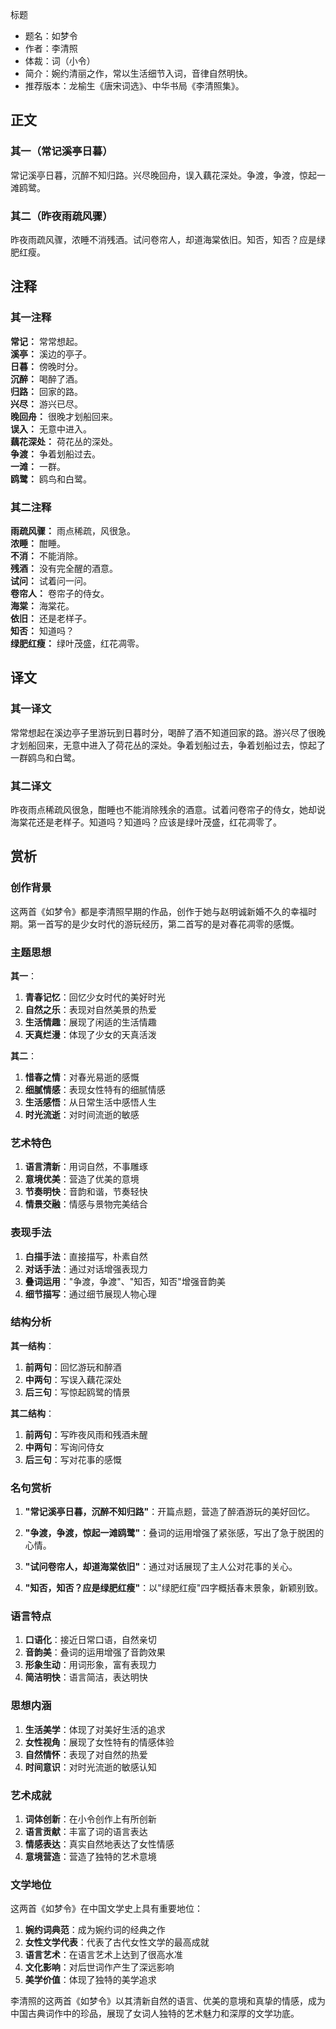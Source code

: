 <!--
 * @Author: ylmzfun ylmzfun@163.com
 * @Date: 2025-10-01 18:08:13
 * @LastEditors: ylmzfun ylmzfun@163.com
 * @LastEditTime: 2025-10-01 18:08:48
 * @FilePath: /诗词/诗词/词/如梦令.md
 * @Description: 这是默认设置,请设置`customMade`, 打开koroFileHeader查看配置 进行设置: https://github.com/OBKoro1/koro1FileHeader/wiki/%E9%85%8D%E7%BD%AE
-->
标题
- 题名：如梦令
- 作者：李清照
- 体裁：词（小令）
- 简介：婉约清丽之作，常以生活细节入词，音律自然明快。
- 推荐版本：龙榆生《唐宋词选》、中华书局《李清照集》。

## 正文

### 其一（常记溪亭日暮）

常记溪亭日暮，沉醉不知归路。兴尽晚回舟，误入藕花深处。争渡，争渡，惊起一滩鸥鹭。

### 其二（昨夜雨疏风骤）

昨夜雨疏风骤，浓睡不消残酒。试问卷帘人，却道海棠依旧。知否，知否？应是绿肥红瘦。

## 注释

### 其一注释

**常记：** 常常想起。  
**溪亭：** 溪边的亭子。  
**日暮：** 傍晚时分。  
**沉醉：** 喝醉了酒。  
**归路：** 回家的路。  
**兴尽：** 游兴已尽。  
**晚回舟：** 很晚才划船回来。  
**误入：** 无意中进入。  
**藕花深处：** 荷花丛的深处。  
**争渡：** 争着划船过去。  
**一滩：** 一群。  
**鸥鹭：** 鸥鸟和白鹭。

### 其二注释

**雨疏风骤：** 雨点稀疏，风很急。  
**浓睡：** 酣睡。  
**不消：** 不能消除。  
**残酒：** 没有完全醒的酒意。  
**试问：** 试着问一问。  
**卷帘人：** 卷帘子的侍女。  
**海棠：** 海棠花。  
**依旧：** 还是老样子。  
**知否：** 知道吗？  
**绿肥红瘦：** 绿叶茂盛，红花凋零。

## 译文

### 其一译文

常常想起在溪边亭子里游玩到日暮时分，喝醉了酒不知道回家的路。游兴尽了很晚才划船回来，无意中进入了荷花丛的深处。争着划船过去，争着划船过去，惊起了一群鸥鸟和白鹭。

### 其二译文

昨夜雨点稀疏风很急，酣睡也不能消除残余的酒意。试着问卷帘子的侍女，她却说海棠花还是老样子。知道吗？知道吗？应该是绿叶茂盛，红花凋零了。

## 赏析

### 创作背景

这两首《如梦令》都是李清照早期的作品，创作于她与赵明诚新婚不久的幸福时期。第一首写的是少女时代的游玩经历，第二首写的是对春花凋零的感慨。

### 主题思想

**其一**：
1. **青春记忆**：回忆少女时代的美好时光
2. **自然之乐**：表现对自然美景的热爱
3. **生活情趣**：展现了闲适的生活情趣
4. **天真烂漫**：体现了少女的天真活泼

**其二**：
1. **惜春之情**：对春光易逝的感慨
2. **细腻情感**：表现女性特有的细腻情感
3. **生活感悟**：从日常生活中感悟人生
4. **时光流逝**：对时间流逝的敏感

### 艺术特色

1. **语言清新**：用词自然，不事雕琢
2. **意境优美**：营造了优美的意境
3. **节奏明快**：音韵和谐，节奏轻快
4. **情景交融**：情感与景物完美结合

### 表现手法

1. **白描手法**：直接描写，朴素自然
2. **对话手法**：通过对话增强表现力
3. **叠词运用**："争渡，争渡"、"知否，知否"增强音韵美
4. **细节描写**：通过细节展现人物心理

### 结构分析

**其一结构**：
1. **前两句**：回忆游玩和醉酒
2. **中两句**：写误入藕花深处
3. **后三句**：写惊起鸥鹭的情景

**其二结构**：
1. **前两句**：写昨夜风雨和残酒未醒
2. **中两句**：写询问侍女
3. **后三句**：写对花事的感慨

### 名句赏析

1. **"常记溪亭日暮，沉醉不知归路"**：开篇点题，营造了醉酒游玩的美好回忆。

2. **"争渡，争渡，惊起一滩鸥鹭"**：叠词的运用增强了紧张感，写出了急于脱困的心情。

3. **"试问卷帘人，却道海棠依旧"**：通过对话展现了主人公对花事的关心。

4. **"知否，知否？应是绿肥红瘦"**：以"绿肥红瘦"四字概括春末景象，新颖别致。

### 语言特点

1. **口语化**：接近日常口语，自然亲切
2. **音韵美**：叠词的运用增强了音韵效果
3. **形象生动**：用词形象，富有表现力
4. **简洁明快**：语言简洁，表达明快

### 思想内涵

1. **生活美学**：体现了对美好生活的追求
2. **女性视角**：展现了女性特有的情感体验
3. **自然情怀**：表现了对自然的热爱
4. **时间意识**：对时光流逝的敏感认知

### 艺术成就

1. **词体创新**：在小令创作上有所创新
2. **语言贡献**：丰富了词的语言表达
3. **情感表达**：真实自然地表达了女性情感
4. **意境营造**：营造了独特的艺术意境

### 文学地位

这两首《如梦令》在中国文学史上具有重要地位：

1. **婉约词典范**：成为婉约词的经典之作
2. **女性文学代表**：代表了古代女性文学的最高成就
3. **语言艺术**：在语言艺术上达到了很高水准
4. **文化影响**：对后世词作产生了深远影响
5. **美学价值**：体现了独特的美学追求

李清照的这两首《如梦令》以其清新自然的语言、优美的意境和真挚的情感，成为中国古典词作中的珍品，展现了女词人独特的艺术魅力和深厚的文学功底。